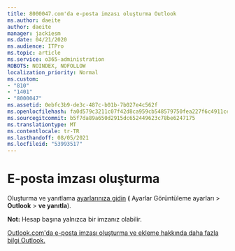```yaml
---
title: 8000047.com'da e-posta imzası oluşturma Outlook
ms.author: daeite
author: daeite
manager: jackiesm
ms.date: 04/21/2020
ms.audience: ITPro
ms.topic: article
ms.service: o365-administration
ROBOTS: NOINDEX, NOFOLLOW
localization_priority: Normal
ms.custom:
- "810"
- "1401"
- "8000047"
ms.assetid: 0ebfc3b9-de3c-487c-b01b-7b027e4c562f
ms.openlocfilehash: fa0d579c3211c07f42d8ca959cb548579750fea227f6c4911cea099ca66c1bca
ms.sourcegitcommit: b5f7da89a650d2915dc652449623c78be6247175
ms.translationtype: MT
ms.contentlocale: tr-TR
ms.lasthandoff: 08/05/2021
ms.locfileid: "53993517"
---
```

# <a name="how-to-create-an-email-signature"></a>E-posta imzası oluşturma

Oluşturma ve yanıtlama [ayarlarınıza gidin](https://go.microsoft.com/fwlink/?linkid=2006164) **(** Ayarlar Görüntüleme ayarları \> **Outlook** \> **ve yanıtla**).
  
 **Not:** Hesap başına yalnızca bir imzanız olabilir.
  
[Outlook.com'da e-posta imzası oluşturma ve ekleme hakkında daha fazla bilgi Outlook.](https://support.office.com/article/776d9006-abdf-444e-b5b7-a61821dff034?wt.mc_id=Office_Outlook_com_Alchemy)

